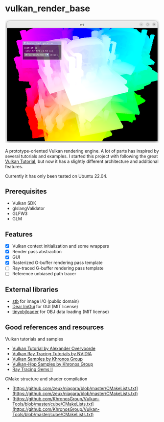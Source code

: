 # vulkan_render_base

![teaser](./docs/imgs/2023-01-06-02-25-57.png)

A prototype-oriented Vulkan rendering engine. A lot of parts has inspired by several tutorials and examples. I started this project with following the great [Vulkan Tutorial](https://vulkan-tutorial.com/), but now it has a slightly different architecture and additional features.

Currently it has only been tested on Ubuntu 22.04.

## Prerequisites

- Vulkan SDK
- glslangValidator
- GLFW3
- GLM

## Features

- [x] Vulkan context initialization and some wrappers
- [x] Render pass abstraction
- [x] GUI
- [x] Rasterized G-buffer rendering pass template
- [ ] Ray-traced G-buffer rendering pass template
- [ ] Reference unbiased path tracer

## External libraries

- [stb](https://github.com/nothings/stb) for image I/O (public domain)
- [Dear ImGui](https://github.com/ocornut/imgui) for GUI (MIT license)
- [tinyobjloader](https://github.com/tinyobjloader/tinyobjloader) for OBJ data loading (MIT license)

## Good references and resources

Vulkan tutorials and samples

- [Vulkan Tutorial by Alexander Overvoorde](https://vulkan-tutorial.com/)
- [Vulkan Ray Tracing Tutorials by NVIDIA](https://github.com/nvpro-samples/vk_raytracing_tutorial_KHR)
- [Vulkan Samples by Khronos Group](https://github.com/KhronosGroup/Vulkan-Samples)
- [Vulkan-Hpp Samples by Khronos Group](https://github.com/KhronosGroup/Vulkan-Hpp/tree/master/samples)
- [Ray Tracing Gems II](http://www.realtimerendering.com/raytracinggems/rtg2/)

CMake structure and shader compilation

- [https://github.com/zeux/niagara/blob/master/CMakeLists.txt](https://github.com/zeux/niagara/blob/master/CMakeLists.txt)
- [https://github.com/KhronosGroup/Vulkan-Tools/blob/master/cube/CMakeLists.txt](https://github.com/KhronosGroup/Vulkan-Tools/blob/master/cube/CMakeLists.txt)